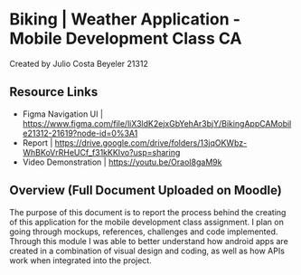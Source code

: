 # Biking | Weather Application - Mobile Development Class CA

Created by Julio Costa Beyeler 21312

## Resource Links 

* Figma Navigation UI | https://www.figma.com/file/liX3ldK2ejxGbYehAr3bjY/BikingAppCAMobile21312-21619?node-id=0%3A1
* Report | https://drive.google.com/drive/folders/13jqOKWbz-WhBKoVrRHeUCf_f31kKKIvo?usp=sharing
* Video Demonstration | https://youtu.be/OraoI8gaM9k

## Overview (Full Document Uploaded on Moodle)

The purpose of this document is to report the process behind the creating of this application for the mobile development class assignment.
I plan on going through mockups, references, challenges and code implemented. Through this module I was able to better understand how android 
apps are created in a combination of visual design and coding, as well as how APIs work when integrated into the project.
